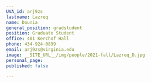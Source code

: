 ```yaml
---
UVA_id: arj9zs
lastname: Lazreq
name: Dounia
general_position: gradstudent
position: Graduate Student
office: 401 Kerchof Hall
phone: 434-924-0899 
email: arj9zs@virginia.edu
image: __SITE_URL__/img/people/2021-fall/Lazreq_D.jpg 
personal_page:
published: false

---
```

